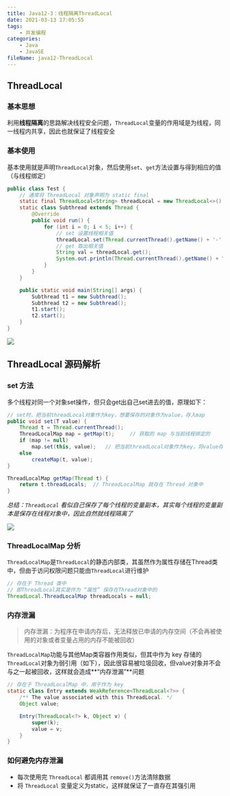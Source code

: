 ```yaml
---
title: Java12-3：线程隔离ThreadLocal
date: 2021-03-13 17:05:55
tags:
	- 并发编程
categories:
	- Java
	- JavaSE
fileName: java12-ThreadLocal
---
```


## ThreadLocal

### 基本思想

利用**线程隔离**的思路解决线程安全问题，`ThreadLocal`变量的作用域是为线程，同一线程内共享，因此也就保证了线程安全

### 基本使用

基本使用就是声明`ThreadLocal`对象，然后使用`set`、`get`方法设置与得到相应的值（与线程绑定）

```java
public class Test {
    // 通常将 ThreadLocal 对象声明为 static final
    static final ThreadLocal<String> threadLocal = new ThreadLocal<>();
    static class Subthread extends Thread {
        @Override
        public void run() {
            for (int i = 0; i < 5; i++) {
                // set 设置线程相关值
                threadLocal.set(Thread.currentThread().getName() + '-' + i);
                // get 取出相关值
                String val = threadLocal.get();
                System.out.println(Thread.currentThread().getName() + ": " + val);
            }
        }
    }

    public static void main(String[] args) {
        Subthread t1 = new Subthread();
        Subthread t2 = new Subthread();
        t1.start();
        t2.start();
    }
}
```

![](http://cdn.ziyedy.top/Java12-3%EF%BC%9A%E7%BA%BF%E7%A8%8B%E9%9A%94%E7%A6%BBThreadLocal/ThreadLocal%E4%BD%BF%E7%94%A8%E7%BB%93%E6%9E%9C.png)



## ThreadLocal 源码解析

### set 方法

多个线程对同一个对象set操作，但只会get出自己set进去的值，原理如下：

```java
// set时，把当前threadLocal对象作为key，想要保存的对象作为value，存入map
public void set(T value) {
    Thread t = Thread.currentThread();
    ThreadLocalMap map = getMap(t);		// 获取的 map 与当前线程绑定的
    if (map != null)
        map.set(this, value);	// 把当前threadLocal对象作为key，将value存入map
    else
        createMap(t, value);
}

ThreadLocalMap getMap(Thread t) {
    return t.threadLocals;	// ThreadLocalMap 就存在 Thread 对象中
}
```

*总结：`ThreadLocal` 看似自己保存了每个线程的变量副本，其实每个线程的变量副本是保存在线程对象中，因此自然就线程隔离了*

![](http://cdn.ziyedy.top/Java12-3%EF%BC%9A%E7%BA%BF%E7%A8%8B%E9%9A%94%E7%A6%BBThreadLocal/ThreadLocal%E5%8E%9F%E7%90%86.jpg)

### ThreadLocalMap 分析

`ThreadLocalMap`是`ThreadLocal`的静态内部类，其虽然作为属性存储在Thread类中，但由于访问权限问题只能由`ThreadLocal`进行维护

```java
// 存在于 Thread 类中
// 即ThreadLocal其实是作为 “属性” 保存在Thread对象中的
ThreadLocal.ThreadLocalMap threadLocals = null;
```

### 内存泄漏

>  内存泄漏：为程序在申请内存后，无法释放已申请的内存空间（不会再被使用的对象或者变量占用的内存不能被回收）

`ThreadLocalMap`功能与其他Map类容器作用类似，但其中作为 key 存储的`ThreadLocal`对象为弱引用（如下），因此很容易被垃圾回收，但value对象并不会与之一起被回收，这样就会造成**“内存泄漏”**问题

```java
// 存在于 ThreadLocalMap 中，用于作为 key
static class Entry extends WeakReference<ThreadLocal<?>> {
    /** The value associated with this ThreadLocal. */
    Object value;

    Entry(ThreadLocal<?> k, Object v) {
        super(k);
        value = v;
    }
}
```

### 如何避免内存泄漏

* 每次使用完 `ThreadLocal` 都调用其 `remove()`方法清除数据
* 将 `ThreadLocal` 变量定义为static，这样就保证了一直存在其强引用

